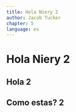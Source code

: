 ```yaml
---
title: Hola Niery 2
author: Jacob Tucker
chapter: 5
language: es
---
```


# Hola Niery 2

## Hola 2

## Como estas? 2
